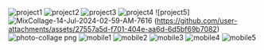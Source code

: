 ![project1](https://github.com/user-attachments/assets/c421829a-c5c2-4b02-b275-1ad53bf5fa39)
![project2](https://github.com/user-attachments/assets/74f54128-1c73-4136-9b1b-968118ccc1b8)
![project3](https://github.com/user-attachments/assets/ed37e3dc-d343-48bf-a384-aaaef330c121)
![project4](https://github.com/user-attachments/assets/d12ca8d3-2e7d-4eaf-aa33-ee36df888594)
![project5]![MixCollage-14-Jul-2024-02-59-AM-7616](https://github.com/user-attachments/assets/58e31e9b-e24b-466a-9eae-3176617be5f5)
(https://github.com/user-attachments/assets/27557a5d-f701-404e-aa6d-6d5bf69b7082)
![photo-collage png](https://github.com/user-attachments/assets/8dbab1e0-486f-4400-a137-78bc5d5f5d95)
![mobile1](https://github.com/user-attachments/assets/81a5a172-bd9d-49f0-b8f4-4c36258f0510)
![mobile2](https://github.com/user-attachments/assets/0c36f7ff-904e-4fd2-ae77-ceabf7c09d59)
![mobile3](https://github.com/user-attachments/assets/6c9be80f-e9d5-488f-8453-9e52cdf4058f)
![mobile4](https://github.com/user-attachments/assets/95b7ce88-656c-479f-909a-198a4930dff5)
![mobile5](https://github.com/user-attachments/assets/69fe407a-0e72-46da-a668-7eded61363b4)
